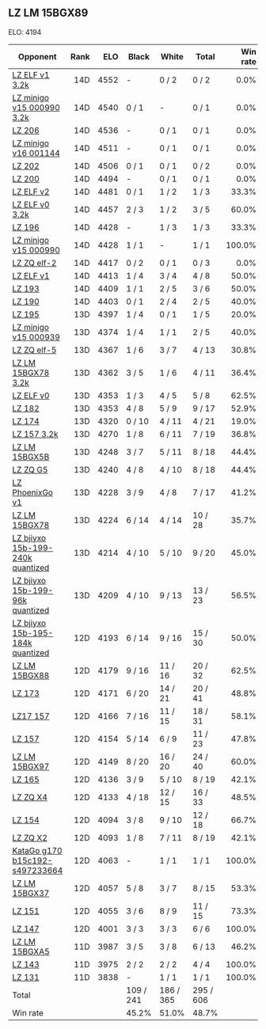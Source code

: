 ## LZ LM 15BGX89 ##

ELO: 4194

Opponent | Rank | ELO | Black | White | Total | Win rate
---------|-----:|----:|-------|-------|-------|-------:
[LZ ELF v1 3.2k](LZ%20ELF%20v1%203.2k.md) | 14D | 4552 | - | 0 / 2 | 0 / 2 | 0.0%
[LZ minigo v15 000990 3.2k](LZ%20minigo%20v15%20000990%203.2k.md) | 14D | 4540 | 0 / 1 | - | 0 / 1 | 0.0%
[LZ 206](LZ%20206.md) | 14D | 4536 | - | 0 / 1 | 0 / 1 | 0.0%
[LZ minigo v16 001144](LZ%20minigo%20v16%20001144.md) | 14D | 4511 | - | 0 / 1 | 0 / 1 | 0.0%
[LZ 202](LZ%20202.md) | 14D | 4506 | 0 / 1 | 0 / 1 | 0 / 2 | 0.0%
[LZ 200](LZ%20200.md) | 14D | 4494 | - | 0 / 1 | 0 / 1 | 0.0%
[LZ ELF v2](LZ%20ELF%20v2.md) | 14D | 4481 | 0 / 1 | 1 / 2 | 1 / 3 | 33.3%
[LZ ELF v0 3.2k](LZ%20ELF%20v0%203.2k.md) | 14D | 4457 | 2 / 3 | 1 / 2 | 3 / 5 | 60.0%
[LZ 196](LZ%20196.md) | 14D | 4428 | - | 1 / 3 | 1 / 3 | 33.3%
[LZ minigo v15 000990](LZ%20minigo%20v15%20000990.md) | 14D | 4428 | 1 / 1 | - | 1 / 1 | 100.0%
[LZ ZQ elf-2](LZ%20ZQ%20elf-2.md) | 14D | 4417 | 0 / 2 | 0 / 1 | 0 / 3 | 0.0%
[LZ ELF v1](LZ%20ELF%20v1.md) | 14D | 4413 | 1 / 4 | 3 / 4 | 4 / 8 | 50.0%
[LZ 193](LZ%20193.md) | 14D | 4409 | 1 / 1 | 2 / 5 | 3 / 6 | 50.0%
[LZ 190](LZ%20190.md) | 14D | 4403 | 0 / 1 | 2 / 4 | 2 / 5 | 40.0%
[LZ 195](LZ%20195.md) | 13D | 4397 | 1 / 4 | 0 / 1 | 1 / 5 | 20.0%
[LZ minigo v15 000939](LZ%20minigo%20v15%20000939.md) | 13D | 4374 | 1 / 4 | 1 / 1 | 2 / 5 | 40.0%
[LZ ZQ elf-5](LZ%20ZQ%20elf-5.md) | 13D | 4367 | 1 / 6 | 3 / 7 | 4 / 13 | 30.8%
[LZ LM 15BGX78 3.2k](LZ%20LM%2015BGX78%203.2k.md) | 13D | 4362 | 3 / 5 | 1 / 6 | 4 / 11 | 36.4%
[LZ ELF v0](LZ%20ELF%20v0.md) | 13D | 4353 | 1 / 3 | 4 / 5 | 5 / 8 | 62.5%
[LZ 182](LZ%20182.md) | 13D | 4353 | 4 / 8 | 5 / 9 | 9 / 17 | 52.9%
[LZ 174](LZ%20174.md) | 13D | 4320 | 0 / 10 | 4 / 11 | 4 / 21 | 19.0%
[LZ 157 3.2k](LZ%20157%203.2k.md) | 13D | 4270 | 1 / 8 | 6 / 11 | 7 / 19 | 36.8%
[LZ LM 15BGX5B](LZ%20LM%2015BGX5B.md) | 13D | 4248 | 3 / 7 | 5 / 11 | 8 / 18 | 44.4%
[LZ ZQ G5](LZ%20ZQ%20G5.md) | 13D | 4240 | 4 / 8 | 4 / 10 | 8 / 18 | 44.4%
[LZ PhoenixGo v1](LZ%20PhoenixGo%20v1.md) | 13D | 4228 | 3 / 9 | 4 / 8 | 7 / 17 | 41.2%
[LZ LM 15BGX78](LZ%20LM%2015BGX78.md) | 13D | 4224 | 6 / 14 | 4 / 14 | 10 / 28 | 35.7%
[LZ bjiyxo 15b-199-240k quantized](LZ%20bjiyxo%2015b-199-240k%20quantized.md) | 13D | 4214 | 4 / 10 | 5 / 10 | 9 / 20 | 45.0%
[LZ bjiyxo 15b-199-96k quantized](LZ%20bjiyxo%2015b-199-96k%20quantized.md) | 13D | 4209 | 4 / 10 | 9 / 13 | 13 / 23 | 56.5%
[LZ bjiyxo 15b-195-184k quantized](LZ%20bjiyxo%2015b-195-184k%20quantized.md) | 12D | 4193 | 6 / 14 | 9 / 16 | 15 / 30 | 50.0%
[LZ LM 15BGX88](LZ%20LM%2015BGX88.md) | 12D | 4179 | 9 / 16 | 11 / 16 | 20 / 32 | 62.5%
[LZ 173](LZ%20173.md) | 12D | 4171 | 6 / 20 | 14 / 21 | 20 / 41 | 48.8%
[LZ17 157](LZ17%20157.md) | 12D | 4166 | 7 / 16 | 11 / 15 | 18 / 31 | 58.1%
[LZ 157](LZ%20157.md) | 12D | 4154 | 5 / 14 | 6 / 9 | 11 / 23 | 47.8%
[LZ LM 15BGX97](LZ%20LM%2015BGX97.md) | 12D | 4149 | 8 / 20 | 16 / 20 | 24 / 40 | 60.0%
[LZ 165](LZ%20165.md) | 12D | 4136 | 3 / 9 | 5 / 10 | 8 / 19 | 42.1%
[LZ ZQ X4](LZ%20ZQ%20X4.md) | 12D | 4133 | 4 / 18 | 12 / 15 | 16 / 33 | 48.5%
[LZ 154](LZ%20154.md) | 12D | 4094 | 3 / 8 | 9 / 10 | 12 / 18 | 66.7%
[LZ ZQ X2](LZ%20ZQ%20X2.md) | 12D | 4093 | 1 / 8 | 7 / 11 | 8 / 19 | 42.1%
[KataGo g170 b15c192-s497233664](KataGo%20g170%20b15c192-s497233664.md) | 12D | 4063 | - | 1 / 1 | 1 / 1 | 100.0%
[LZ LM 15BGX37](LZ%20LM%2015BGX37.md) | 12D | 4057 | 5 / 8 | 3 / 7 | 8 / 15 | 53.3%
[LZ 151](LZ%20151.md) | 12D | 4055 | 3 / 6 | 8 / 9 | 11 / 15 | 73.3%
[LZ 147](LZ%20147.md) | 12D | 4001 | 3 / 3 | 3 / 3 | 6 / 6 | 100.0%
[LZ LM 15BGXA5](LZ%20LM%2015BGXA5.md) | 11D | 3987 | 3 / 5 | 3 / 8 | 6 / 13 | 46.2%
[LZ 143](LZ%20143.md) | 11D | 3975 | 2 / 2 | 2 / 2 | 4 / 4 | 100.0%
[LZ 131](LZ%20131.md) | 11D | 3838 | - | 1 / 1 | 1 / 1 | 100.0%
Total | | | 109 / 241 | 186 / 365 | 295 / 606 | 
Win rate| | | 45.2% | 51.0% | 48.7% | 
